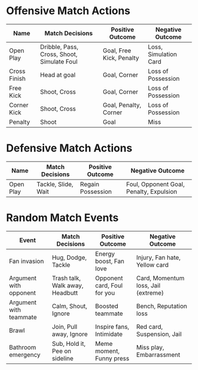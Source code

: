 # Offensive Match Actions

| Name         | Match Decisions                            | Positive Outcome         | Negative Outcome      |
| ------------ | ------------------------------------------ | ------------------------ | --------------------- |
| Open Play    | Dribble, Pass, Cross, Shoot, Simulate Foul | Goal, Free Kick, Penalty | Loss, Simulation Card |
| Cross Finish | Head at goal                               | Goal, Corner             | Loss of Possession    |
| Free Kick    | Shoot, Cross                               | Goal, Corner             | Loss of Possession    |
| Corner Kick  | Shoot, Cross                               | Goal, Penalty, Corner    | Loss of Possession    |
| Penalty      | Shoot                                      | Goal                     | Miss                  |

# Defensive Match Actions

| Name      | Match Decisions     | Positive Outcome  | Negative Outcome                        |
| --------- | ------------------- | ----------------- | --------------------------------------- |
| Open Play | Tackle, Slide, Wait | Regain Possession | Foul, Opponent Goal, Penalty, Expulsion |

# Random Match Events

| Event                  | Match Decisions                 | Positive Outcome            | Negative Outcome                    |
| ---------------------- | ------------------------------- | --------------------------- | ----------------------------------- |
| Fan invasion           | Hug, Dodge, Tackle              | Energy boost, Fan love      | Injury, Fan hate, Yellow card       |
| Argument with opponent | Trash talk, Walk away, Headbutt | Opponent card, Foul for you | Card, Momentum loss, Jail (extreme) |
| Argument with teammate | Calm, Shout, Ignore             | Boosted teammate            | Bench, Reputation loss              |
| Brawl                  | Join, Pull away, Ignore         | Inspire fans, Intimidate    | Red card, Suspension, Jail          |
| Bathroom emergency     | Sub, Hold it, Pee on sideline   | Meme moment, Funny press    | Miss play, Embarrassment            |
